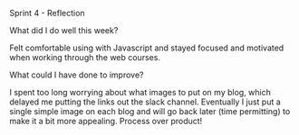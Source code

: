 Sprint 4 - Reflection

What did I do well this week?

Felt comfortable using with Javascript and stayed focused and motivated when working through the web courses.

What could I have done to improve?

I spent too long worrying about what images to put on my blog, which delayed me putting the links out the slack channel. Eventually I just put a single simple image on each blog and will go back later (time permitting) to make it a bit more appealing. Process over product!  
